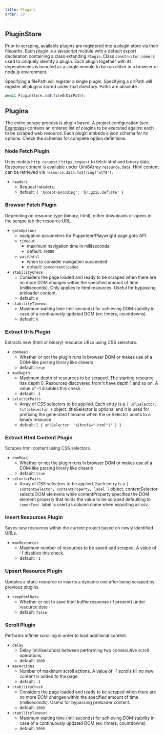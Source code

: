 ```yaml
---
title: Plugins
order: 50
---
```

## PluginStore 
Prior to scraping, available plugins are registered into a plugin store via their filepaths. Each plugin is a javascript module with a default export declaration containing a class extending `Plugin`. Class `constructor.name` is used to uniquely identify a plugin. Each plugin together with its dependencies is bundled as a single module to be run either in a browser or node.js environment.

Specifying a filePath will register a single plugin. Specifying a dirPath will register all plugins stored under that directory. Paths are absolute.
```js
await PluginStore.add(fileOrDirPath);
```

## Plugins

The entire scrape process is plugin based. A project configuration (see [Examples](examples.html)) contains an ordered list of plugins to be executed against each to be scraped web resource. Each plugin embeds a json schema for its options. Check the schemas for complete option definitions.

### Node Fetch Plugin
Uses nodejs `http.request` / `https.request` to fetch html and binary data. Response content is available under Uint8Array `resource.data`.  Html content can be retrieved via `resource.data.toString('utf8')`.
- `headers`
  - Request headers.
  - default: `{ 'Accept-Encoding': 'br,gzip,deflate' }`

### Browser Fetch Plugin
Depending on resource type (binary, html), either downloads or opens in the scrape tab the resource URL.
- `gotoOptions`
  - navigation parameters for Puppeteer/Playwright page.goto API.
  - `timeout`
    - maximum navigation time in milliseconds
    - default: `30000`
  - `waitUntil`
    - when to consider navigation succeeded
    - default: `domcontentloaded`
- `stabilityCheck`
  - Considers the page loaded and ready to be scraped when there are no more DOM changes within the specified amount of time (milliseconds). Only applies to html resources. Useful for bypassing preloader content.
  - default: `0`
- `stabilityTimeout`
  - Maximum waiting time (milliseconds) for achieving DOM stability in case of a continuously updated DOM (ex: timers, countdowns).
  - default: `0`

### Extract Urls Plugin
Extracts new (html or binary) resource URLs using CSS selectors.
- `domRead`
  - Whether or not the plugin runs in browser DOM or makes use of a DOM-like parsing library like cheerio
  - default: `true`
- `maxDepth`
  - Maximum depth of resources to be scraped. The starting resource has depth 0. Resources discovered from it have depth 1 and so on. A value of -1 disables this check.
  - default: `-1`
- `selectorPairs`
  - Array of CSS selectors to be applied. Each entry is a `{ urlSelector, titleSelector }` object. titleSelector is optional and it is used for prefixing the generated filename when the urlSelector points to a binary resource.
  - default: `[ { urlSelector: 'a[href$=".html"]' } ]`

### Extract Html Content Plugin
Scrapes html content using CSS selectors.
- `domRead`
  - Whether or not the plugin runs in browser DOM or makes use of a DOM-like parsing library like cheerio
  - default: `true`
- `selectorPairs`
  - Array of CSS selectors to be applied. Each entry is a `{ contentSelector, contentProperty, label }` object. contentSelector: selects DOM elements while contentProperty specifies the DOM element property that holds the value to be scraped defaulting to `innerText`. label is used as column name when exporting as csv.

### Insert Resources Plugin
Saves new resources within the current project based on newly identified URLs.
- `maxResources`
  - Maximum number of resources to be saved and scraped. A value of -1 disables this check.
  - default: `-1`

### Upsert Resource Plugin
Updates a static resource or inserts a dynamic one after being scraped by previous plugins.
- `keepHtmlData`
  - Whether or not to save html buffer response (if present) under resource.data
  - default: `false`

### Scroll Plugin
Performs infinite scrolling in order to load additional content.
- `delay`
  - Delay (milliseconds) between performing two consecutive scroll operations.
  - default: `1000`
- `maxActions`
  - Number of maximum scroll actions. A value of -1 scrolls till no new content is added to the page.
  - default: `-1`
- `stabilityCheck`
  - Considers the page loaded and ready to be scraped when there are no more DOM changes within the specified amount of time (milliseconds). Useful for bypassing preloader content.
  - default: `1000`
- `stabilityTimeout`
  - Maximum waiting time (milliseconds) for achieving DOM stability in case of a continuously updated DOM (ex: timers, countdowns).
  - default: `3000`